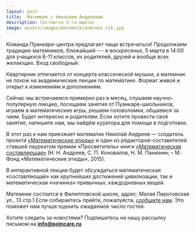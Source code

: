 ```yaml
---
layout: post
title:  Матемник с Николаем Андреевым
description: Состоится 5-го марта!
image: assets/images/matemnik/andreev_nik.jpg
---
```


Команда Пуанкаре-центра предлагает чаще встречаться!
Продолжаем традицию матемников, ближайший ---  в воскресенье, 5 марта в 14:00 для учащихся 6-11 классов, их родителей, друзей и вообще всех желающих. Вход свободный.

Квартирник отличается от концерта классической музыки, а матемник не похож на академические лекции по математике. Формат живой и открыт к изменениям и дополнениям.

Сейчас мы встречаемся примерно раз в месяц, слушаем научно-популярную лекцию, посещаем занятия от Пуанкаре-школьников, играем в математические игры, решаем головоломки, общаемся за чаем. Будет интересно и родителям. Если хотите провести своё занятие, напишите нам, мы найдём куратора для помощи в подготовке.

В этот раз к нам приезжает математик Николай Андреев — создатель проекта [«Математические этюды»](http://etudes.ru) и один из редакторов-составителей ставшей лауреатом премии «Просветитель» книги [«Математическая составляющая»](http://book.etudes.ru/) (Н. Н. Андреев, С. П. Коновалов, Н. М. Панюнин; – М.: Фонд «Математические этюды», 2015).

В интерактивной лекции будет обсуждаться математическая «составляющая» как крупнейших достижений цивилизации, так и математическая «начинка» привычных, каждодневных вещей.

Матемник состоится в Филипповской школе, адрес: Малая Пироговская ул., 13 стр.1
Если собираетесь прийти, пожалуйста, [сообщите нам](https://goo.gl/forms/D9CWSoc4xR5BVZwv2).
Это поможет нам лучше оценить ожидаемое число гостей.

Хотите следить за новостями? Подпишитесь на нашу рассылку письмом на **info@poincare.ru**.
